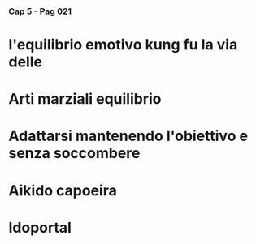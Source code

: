 ### Cap 5 - Pag 021

# l'equilibrio emotivo kung fu la via delle

# Arti marziali equilibrio

# Adattarsi mantenendo l'obiettivo e senza soccombere

# Aikido capoeira

# Idoportal

<!--stackedit_data:
eyJoaXN0b3J5IjpbLTg1MzgxMzQ2NF19
-->
